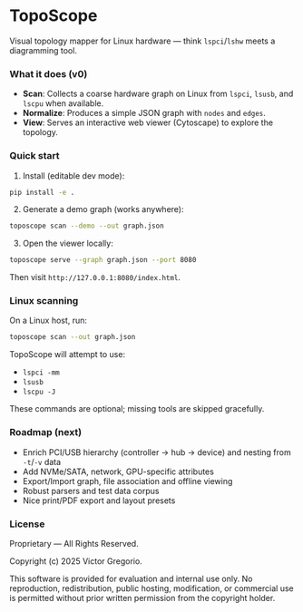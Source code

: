# TopoScope

Visual topology mapper for Linux hardware — think `lspci`/`lshw` meets a diagramming tool.

### What it does (v0)
- **Scan**: Collects a coarse hardware graph on Linux from `lspci`, `lsusb`, and `lscpu` when available.
- **Normalize**: Produces a simple JSON graph with `nodes` and `edges`.
- **View**: Serves an interactive web viewer (Cytoscape) to explore the topology.

### Quick start
1) Install (editable dev mode):

```bash
pip install -e .
```

2) Generate a demo graph (works anywhere):

```bash
toposcope scan --demo --out graph.json
```

3) Open the viewer locally:

```bash
toposcope serve --graph graph.json --port 8080
```

Then visit `http://127.0.0.1:8080/index.html`.

### Linux scanning
On a Linux host, run:

```bash
toposcope scan --out graph.json
```

TopoScope will attempt to use:
- `lspci -mm`
- `lsusb`
- `lscpu -J`

These commands are optional; missing tools are skipped gracefully.

### Roadmap (next)
- Enrich PCI/USB hierarchy (controller → hub → device) and nesting from `-t`/`-v` data
- Add NVMe/SATA, network, GPU-specific attributes
- Export/Import graph, file association and offline viewing
- Robust parsers and test data corpus
- Nice print/PDF export and layout presets

### License
Proprietary — All Rights Reserved.

Copyright (c) 2025 Victor Gregorio. 

This software is provided for evaluation and internal use only. No reproduction, redistribution, public hosting, modification, or commercial use is permitted without prior written permission from the copyright holder.
